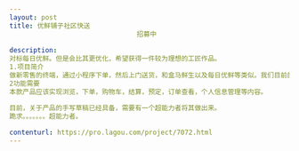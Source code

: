 ```yaml
---                
layout: post       
title: 优鲜铺子社区快送
                                招募中
           
description: 
对标每日优鲜。但是会比其更优化，希望获得一件较为理想的工匠作品。
1.项目简介
做新零售的终端，通过小程序下单，然后上门送货，和盒马鲜生以及每日优鲜等类似。我们目前的团队仅有三个人，费用方面相对拮据，但是若能获得工匠级作品，除了报酬外，承诺给予股权（嘻嘻）。
2功能需要
本款产品应该实现浏览，下单，购物车，结算，预定，订单查看，个人信息管理等内容。

目前，关于产品的手写草稿已经具备，需要有一个超能力者将其做出来。
跪求。。。。。。。超能力者。
     
contenturl: https://pro.lagou.com/project/7072.html      
---                 
```

